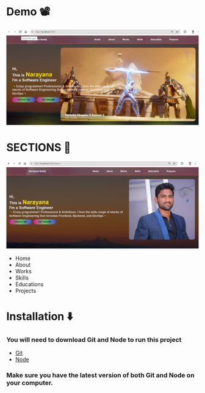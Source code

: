 <h1>Demo 📽</h1>

<img alt="portfolio_webapp" src="https://github.com/Narayana-dev-ai/nexus-hub/blob/main/Portfolio_track_images/HomePage.png"/>


<h1>SECTIONS 📑</h1>
<img alt="About" src="https://github.com/Narayana-dev-ai/nexus-hub/blob/main/Portfolio_track_images/about.png"/>
<ul>
  <li>Home</li>
  <li>About</li>
  <li>Works</li>
  <li>Skills</li>
  <li>Educations</li>
  <li>Projects</li>
</ul>

<h1>Installation ⬇️</h1>
<h3>You will need to download Git and Node to run this project</h3>
<ul>
  <li><a href="https://git-scm.com/downloads">Git</a></li>
  <li><a href="https://nodejs.org/en/download/package-manager">Node</a></li>
</ul>
<h3>Make sure you have the latest version of both Git and Node on your computer.</h3>
